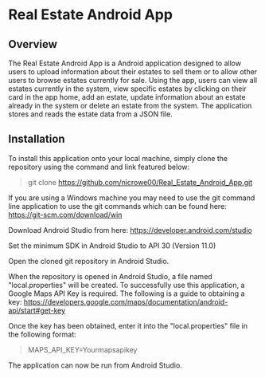 # Real Estate Android App

## Overview

The Real Estate Android App is a Android application designed to allow users to upload information about their estates to sell them or to allow other users to browse estates
currently for sale.
Using the app, users can view all estates currently in the system, view specific estates by clicking on their card in the app home, add an estate, update information about an estate already in the system or delete an estate from the system.
The application stores and reads the estate data from a JSON file.

## Installation
To install this application onto your local machine, simply clone the repository using the command and link featured below:
> git clone https://github.com/nicrowe00/Real_Estate_Android_App.git

If you are using a Windows machine you may need to use the git command line application to use the git commands which can be found here: https://git-scm.com/download/win

Download Android Studio from here: https://developer.android.com/studio

Set the minimum SDK in Android Studio to API 30 (Version 11.0)

Open the cloned git repository in Android Studio.

When the repository is opened in Android Studio, a file named "local.properties" will be created. To successfully use this application, a Google Maps API Key is required. The following is a guide to obtaining a key: https://developers.google.com/maps/documentation/android-api/start#get-key

Once the key has been obtained, enter it into the "local.properties" file in the following format:
> MAPS_API_KEY=Yourmapsapikey

The application can now be run from Android Studio.
